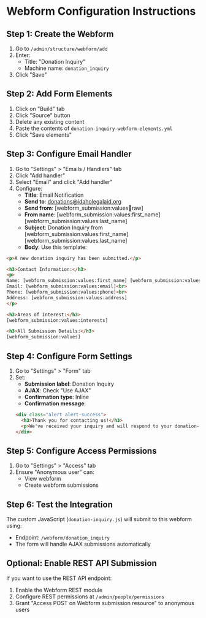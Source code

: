 # Webform Configuration Instructions

## Step 1: Create the Webform
1. Go to `/admin/structure/webform/add`
2. Enter:
   - Title: "Donation Inquiry"
   - Machine name: `donation_inquiry`
3. Click "Save"

## Step 2: Add Form Elements
1. Click on "Build" tab
2. Click "Source" button
3. Delete any existing content
4. Paste the contents of `donation-inquiry-webform-elements.yml`
5. Click "Save elements"

## Step 3: Configure Email Handler
1. Go to "Settings" > "Emails / Handlers" tab
2. Click "Add handler"
3. Select "Email" and click "Add handler"
4. Configure:
   - **Title**: Email Notification
   - **Send to**: donations@idaholegalaid.org
   - **Send from**: [webform_submission:values:email:raw]
   - **From name**: [webform_submission:values:first_name] [webform_submission:values:last_name]
   - **Subject**: Donation Inquiry from [webform_submission:values:first_name] [webform_submission:values:last_name]
   - **Body**: Use this template:

```html
<p>A new donation inquiry has been submitted.</p>

<h3>Contact Information:</h3>
<p>
Name: [webform_submission:values:first_name] [webform_submission:values:last_name]<br>
Email: [webform_submission:values:email]<br>
Phone: [webform_submission:values:phone]<br>
Address: [webform_submission:values:address]
</p>

<h3>Areas of Interest:</h3>
[webform_submission:values:interests]

<h3>All Submission Details:</h3>
[webform_submission:values]
```

## Step 4: Configure Form Settings
1. Go to "Settings" > "Form" tab
2. Set:
   - **Submission label**: Donation Inquiry
   - **AJAX**: Check "Use AJAX"
   - **Confirmation type**: Inline
   - **Confirmation message**:
   ```html
   <div class="alert alert-success">
     <h3>Thank you for contacting us!</h3>
     <p>We've received your inquiry and will respond to your donation-related questions soon.</p>
   </div>
   ```

## Step 5: Configure Access Permissions
1. Go to "Settings" > "Access" tab
2. Ensure "Anonymous user" can:
   - View webform
   - Create webform submissions

## Step 6: Test the Integration
The custom JavaScript (`donation-inquiry.js`) will submit to this webform using:
- Endpoint: `/webform/donation_inquiry`
- The form will handle AJAX submissions automatically

## Optional: Enable REST API Submission
If you want to use the REST API endpoint:
1. Enable the Webform REST module
2. Configure REST permissions at `/admin/people/permissions`
3. Grant "Access POST on Webform submission resource" to anonymous users